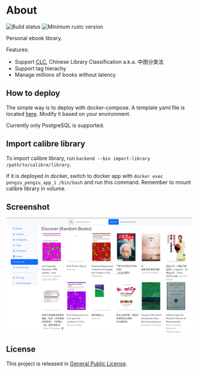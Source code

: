 
# About
![Build status][build-status]
![Minimum rustc version][rustc-version]

Personal ebook library.

Features:
- Support [CLC][clc], Chinese Library Classification a.k.a. 中图分类法
- Support tag hierachy
- Manage millions of books without latency

## How to deploy
The simple way is to deploy with docker-compose.
A template yaml file is located [here](docker/docker-compose.yml).
Modify it based on your environment.

Currently only PostgreSQL is supported.

## Import calibre library
To import calibre library, run `backend --bin import-library /path/to/calibre/library`. 

If it is deployed in docker, switch to docker app with `docker exec pengzu_pengzu_app_1 /bin/bash`
and run this command.
Remember to mount calibre library in volume.

## Screenshot
![screenshot](./tools/screenshot.png)

## License
This project is released in [General Public License](LICENSE).

[build-status]: https://github.com/PengzuLibrary/pengzu/actions/workflows/rust.yml/badge.svg
[rustc-version]: https://img.shields.io/badge/rustc-1.52+-yellow.svg
[clc]: https://en.wikipedia.org/wiki/Chinese_Library_Classification
